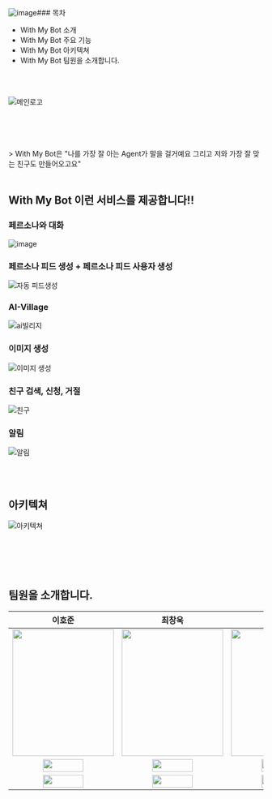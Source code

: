 ![image](https://github.com/user-attachments/assets/a56714cd-4b7e-415f-ae16-9ff789684f17)### 목차
* With My Bot 소개
* With My Bot 주요 기능
* With My Bot 아키텍쳐
* With My Bot 팀원을 소개합니다.

</br></br>

![메인로고](https://github.com/user-attachments/assets/d1fa0449-e8fb-4918-8af8-ccc7b6c4527c)

</br>
</br>
</br>
</br>
> With My Bot은 "나를 가장 잘 아는 Agent가 말을 걸거예요 그리고 저와 가장 잘 맞는 친구도 만들어오고요"

<br>
<br>

## With My Bot 이런 서비스를 제공합니다!!
### 페르소나와 대화
![image](https://github.com/user-attachments/assets/5424473f-676a-4dc5-9e40-64ea9768374d)

###  페르소나 피드 생성 + 페르소나 피드 사용자 생성
![자동 피드생성](https://github.com/user-attachments/assets/48892a2a-2ea1-4452-9781-a460ffe7b6e9)

### AI-Village
![ai빌리지](https://github.com/user-attachments/assets/8893040d-b590-40ad-b9da-7a2972af13e5)

### 이미지 생성
![이미지 생성](https://github.com/user-attachments/assets/34ba6a10-c8e9-488c-a3eb-405ec8194656)

### 친구 검색, 신청, 거절
![친구](https://github.com/user-attachments/assets/b02cee77-7f3d-45b7-b94e-6a860f460f50)

### 알림
![알림](https://github.com/user-attachments/assets/4ad76eec-6eb4-4a65-832a-e584bfa85349)

<br>
<br>

## 아키텍쳐
![아키텍쳐](https://github.com/user-attachments/assets/646d8c1a-cb31-4789-9b7e-039aa0dbe392)


<br>
<br>
<br>
<br>

## 팀원을 소개합니다.
|이호준|최창욱|오수완|최재원|김윤재|
|:-:|:-:|:-:|:-:|:-:|
|<img src='https://github.com/user-attachments/assets/cb74e9b9-2cd8-40af-937c-ea219f776190' height=250 width=200></img>|<img src='https://github.com/user-attachments/assets/1e45e9f7-541c-4d7b-930b-c15009db5aa7' height=250 width=200></img>|<img src='https://github.com/user-attachments/assets/78622e79-f3cd-4461-a0c0-c1dd2210a5cb' height=250 width=200></img>|<img src='https://github.com/user-attachments/assets/90fc2247-2638-46d0-a88f-4c5ba34afe39' height=250 width=200></img>|<img src='https://github.com/user-attachments/assets/1e067d26-ee7e-479b-99c0-8be8188e3a92' height=250 width=200></img>|
<a href="https://github.com/comaserious" target="_blank"><img src="https://img.shields.io/badge/GitHub-black.svg?&style=round&logo=github" height=25 width=80/></a>|<a href="https://github.com/cstangga" target="_blank"><img src="https://img.shields.io/badge/GitHub-black.svg?&style=round&logo=github" height=25 width=80/></a>|<a href="https://github.com/soo-wan" target="_blank"><img src="https://img.shields.io/badge/GitHub-black.svg?&style=round&logo=github" height=25 width=80/></a>|<a href="https://github.com/jaepalworld" target="_blank"><img src="https://img.shields.io/badge/GitHub-black.svg?&style=round&logo=github" height=25 width=80/></a>|<a href="https://github.com/YoonJae00" target="_blank"><img src="https://img.shields.io/badge/GitHub-black.svg?&style=round&logo=github" height=25 width=80/></a>
<a href="222hojun1@gmail.com" target="_blank"><img src="https://img.shields.io/badge/Gmail-EA4335?style&logo=Gmail&logoColor=white" height=25 width=80/></a>|<a href="cstangga92@gmail.com" target="_blank"><img src="https://img.shields.io/badge/Gmail-EA4335?style&logo=Gmail&logoColor=white" height=25 width=80/></a>|<a href="ohsoowan@naver.com" target="_blank"><img src="https://img.shields.io/badge/Gmail-EA4335?style&logo=Gmail&logoColor=white" height=25 width=80/></a>|<a href="cjw4032@gmail.com" target="_blank"><img src="https://img.shields.io/badge/Gmail-EA4335?style&logo=Gmail&logoColor=white" height=25 width=80/></a>|<a href="yoon77@gmail.com" target="_blank"><img src="https://img.shields.io/badge/Gmail-EA4335?style&logo=Gmail&logoColor=white" height=25 width=80/></a>|






